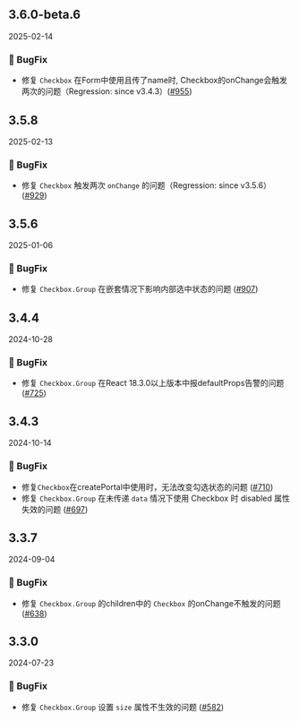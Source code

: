## 3.6.0-beta.6
2025-02-14
### 🐞 BugFix

- 修复 `Checkbox` 在Form中使用且传了name时, Checkbox的onChange会触发两次的问题（Regression: since v3.4.3）([#955](https://github.com/sheinsight/shineout-next/pull/955))

## 3.5.8
2025-02-13
### 🐞 BugFix

- 修复 `Checkbox` 触发两次 `onChange` 的问题（Regression: since v3.5.6） ([#929](https://github.com/sheinsight/shineout-next/pull/929))

## 3.5.6
2025-01-06
### 🐞 BugFix

- 修复 `Checkbox.Group` 在嵌套情况下影响内部选中状态的问题 ([#907](https://github.com/sheinsight/shineout-next/pull/907))

## 3.4.4
2024-10-28
### 🐞 BugFix

- 修复 `Checkbox.Group` 在React 18.3.0以上版本中报defaultProps告警的问题 ([#725](https://github.com/sheinsight/shineout-next/pull/725))


## 3.4.3
2024-10-14
### 🐞 BugFix

- 修复`Checkbox`在createPortal中使用时，无法改变勾选状态的问题 ([#710](https://github.com/sheinsight/shineout-next/pull/710))
- 修复 `Checkbox.Group` 在未传递 `data` 情况下使用 Checkbox 时 disabled 属性失效的问题
 ([#697](https://github.com/sheinsight/shineout-next/pull/697))

## 3.3.7
2024-09-04
### 🐞 BugFix

- 修复 `Checkbox.Group` 的children中的 `Checkbox` 的onChange不触发的问题 ([#638](https://github.com/sheinsight/shineout-next/pull/638))


## 3.3.0
2024-07-23
### 🐞 BugFix

- 修复 `Checkbox.Group` 设置 `size` 属性不生效的问题 ([#582](https://github.com/sheinsight/shineout-next/pull/582))
